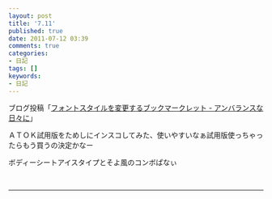 ```yaml
---
layout: post
title: '7.11'
published: true
date: 2011-07-12 03:39
comments: true
categories:
- 日記
tags: []
keywords:
- 日記
---
```

ブログ投稿「[フォントスタイルを変更するブックマークレット - アンバランスな日々に](http://d.hatena.ne.jp/soramugi/20110710/1310311197 "フォントスタイルを変更するブックマークレット - アンバランスな日々に")」

ＡＴＯＫ試用版をためしにインスコしてみた、使いやすいなぁ試用版使っちゃったらもう買うの決定かなー

ボディーシートアイスタイプとそよ風のコンボぱなぃ

&nbsp;

---

